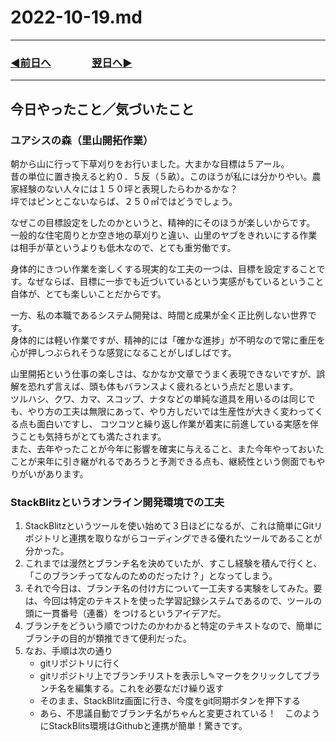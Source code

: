 # 2022-10-19.md  
  
---

### [◀️前日へ](https://github.com/yuasys/chatty-journal/blob/main/2022/10/2022-10-18.md)&emsp;&emsp;&emsp;&emsp;[翌日へ▶️](https://github.com/yuasys/chatty-journal/blob/main/2022/10/2022-10-20.md)

---

## 今日やったこと／気づいたこと

### ユアシスの森（里山開拓作業）  

朝から山に行って下草刈りをお行いました。大まかな目標は５アール。  
昔の単位に置き換えると約０．５反（５畝）。このほうが私には分かりやい。農家経験のない人々には１５０坪と表現したらわかるかな？  
坪ではピンとこないならば、２５０㎡ではどうでしょう。  

なぜこの目標設定をしたのかというと、精神的にそのほうが楽しいからです。  
一般的な住宅周りとか空き地の草刈りと違い、山里のヤブをきれいにする作業は相手が草というよりも低木なので、とても重労働です。  

身体的にきつい作業を楽しくする現実的な工夫の一つは、目標を設定することです。なぜならば、目標に一歩でも近づいているという実感がもているということ自体が、とても楽しいことだからです。  

一方、私の本職であるシステム開発は、時間と成果が全く正比例しない世界です。  
身体的には軽い作業ですが、精神的には「確かな進捗」が不明なので常に重圧を心が押しつぶられそうな感覚になることがしばしばです。  

山里開拓という仕事の楽しさは、なかなか文章でうまく表現できないですが、誤解を恐れず言えば、頭も体もバランスよく疲れるという点だと思います。  
ツルハシ、クワ、カマ、スコップ、ナタなどの単純な道具を用いるのは同じでも、やり方の工夫は無限にあって、やり方しだいでは生産性が大きく変わってくる点も面白いですし、
コツコツと繰り返し作業が着実に前進している実感を伴うことも気持ちがとても満たされます。  
また、去年やったことが今年に影響を確実に与えること、また今年やっておいたことが来年に引き継がれるであろうと予測できる点も、継続性という側面でもやりがいがあります。

### StackBlitzというオンライン開発環境での工夫  

1. StackBlitzというツールを使い始めて３日ほどになるが、これは簡単にGitリポジトリと連携を取りながらコーディングできる優れたツールであることが分かった。  
2. これまでは漫然とブランチ名を決めていたが、すこし経験を積んで行くと、「このブランチってなんのためのだったけ？」となってしまう。
3. それで今日は、ブランチ名の付け方について一工夫する実験をしてみた。要は、今回は特定のテキストを使った学習記録システムであるので、ツールの頭に一貫番号（連番）をつけるというアイデアだ。  
4. ブランチをどういう順でつけたのかわかると特定のテキストなので、簡単にブランチの目的が類推できて便利だった。
5. なお、手順は次の通り
    - gitリポジトリに行く
    - gitリポジトリ上でブランチリストを表示し✎マークをクリックしてブランチ名を編集する。これを必要なだけ繰り返す
    - そのまま、StackBlitz画面に行き、今度をgit同期ボタンを押下する
    - あら、不思議自動でブランチ名がちゃんと変更されている！　このようにStackBlits環境はGithubと連携が簡単！驚きです。
